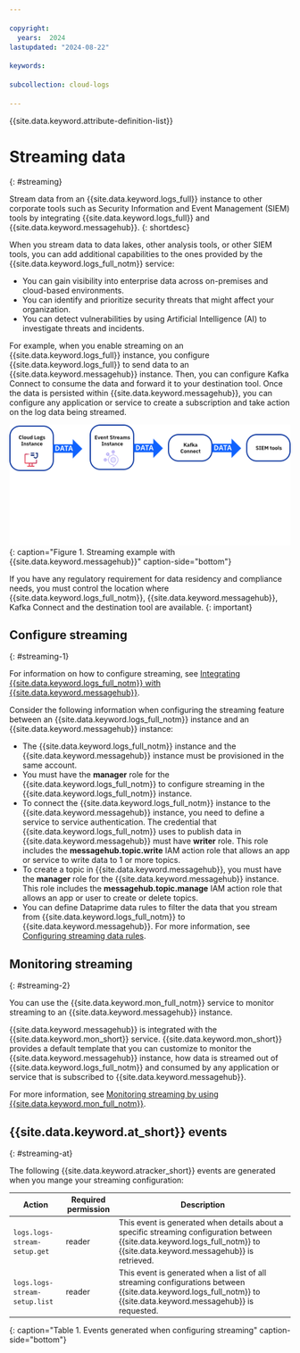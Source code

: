 ```yaml
---

copyright:
  years:  2024
lastupdated: "2024-08-22"

keywords:

subcollection: cloud-logs

---
```


{{site.data.keyword.attribute-definition-list}}

# Streaming data
{: #streaming}

Stream data from an {{site.data.keyword.logs_full}} instance to other corporate tools such as Security Information and Event Management (SIEM) tools by integrating {{site.data.keyword.logs_full}} and {{site.data.keyword.messagehub}}.
{: shortdesc}

When you stream data to data lakes, other analysis tools, or other SIEM tools, you can add additional capabilities to the ones provided by the {{site.data.keyword.logs_full_notm}} service:
- You can gain visibility into enterprise data across on-premises and cloud-based environments.
- You can identify and prioritize security threats that might affect your organization.
- You can detect vulnerabilities by using Artificial Intelligence (AI) to investigate threats and incidents.

For example, when you enable streaming on an {{site.data.keyword.logs_full}} instance, you configure {{site.data.keyword.logs_full}} to send data to an {{site.data.keyword.messagehub}} instance. Then, you can configure Kafka Connect to consume the data and forward it to your destination tool. Once the data is persisted within {{site.data.keyword.messagehub}}, you can configure any application or service to create a subscription and take action on the log data being streamed.

![Streaming example with {{site.data.keyword.messagehub}}](images/logs_streams.svg "Streaming examples with {{site.data.keyword.messagehub}}"){: caption="Figure 1. Streaming example with {{site.data.keyword.messagehub}}" caption-side="bottom"}


If you have any regulatory requirement for data residency and compliance needs, you must control the location where {{site.data.keyword.logs_full_notm}}, {{site.data.keyword.messagehub}}, Kafka Connect and the destination tool are available.
{: important}


## Configure streaming
{: #streaming-1}

For information on how to configure streaming, see [Integrating {{site.data.keyword.logs_full_notm}} with {{site.data.keyword.messagehub}}](/docs/cloud-logs?topic=cloud-logs-event-streams-cloud-logs).

Consider the following information when configuring the streaming feature between an {{site.data.keyword.logs_full_notm}} instance and an {{site.data.keyword.messagehub}} instance:
- The {{site.data.keyword.logs_full_notm}} instance and the {{site.data.keyword.messagehub}} instance must be provisioned in the same account.
- You must have the **manager** role for the {{site.data.keyword.logs_full_notm}} to configure streaming in the {{site.data.keyword.logs_full_notm}} instance.
- To connect the {{site.data.keyword.logs_full_notm}} instance to the {{site.data.keyword.messagehub}} instance, you need to define a service to service authentication. The credential that {{site.data.keyword.logs_full_notm}} uses to publish data in {{site.data.keyword.messagehub}} must have **writer** role. This role includes the **messagehub.topic.write** IAM action role that allows an app or service to write data to 1 or more topics.
- To create a topic in {{site.data.keyword.messagehub}}, you must have the **manager** role for the {{site.data.keyword.messagehub}} instance. This role includes the **messagehub.topic.manage** IAM action role that allows an app or user to create or delete topics.
- You can define Dataprime data rules to filter the data that you stream from {{site.data.keyword.logs_full_notm}} to {{site.data.keyword.messagehub}}. For more information, see [Configuring streaming data rules]().


## Monitoring streaming
{: #streaming-2}

You can use the {{site.data.keyword.mon_full_notm}} service to monitor streaming to an {{site.data.keyword.messagehub}} instance.

{{site.data.keyword.messagehub}} is integrated with the {{site.data.keyword.mon_short}} service. {{site.data.keyword.mon_short}} provides a default template that you can customize to monitor the {{site.data.keyword.messagehub}} instance, how data is streamed out of {{site.data.keyword.logs_full_notm}} and consumed by any application or service that is subscribed to {{site.data.keyword.messagehub}}.

For more information, see [Monitoring streaming by using {{site.data.keyword.mon_full_notm}}](/docs/cloud-logs?topic=cloud-logs-streaming-monitor#streaming-monitor-1).


## {{site.data.keyword.at_short}} events
{: #streaming-at}

The following {{site.data.keyword.atracker_short}} events are generated when you mange your streaming configuration:

| Action | Required permission |  Description |
|--------|-------------|-------------|
| `logs.logs-stream-setup.get` | reader | This event is generated when details about a specific streaming configuration between {{site.data.keyword.logs_full_notm}} to {{site.data.keyword.messagehub}} is retrieved. |
| `logs.logs-stream-setup.list` | reader | This event is generated when a list of all streaming configurations between {{site.data.keyword.logs_full_notm}} to {{site.data.keyword.messagehub}} is requested. |
{: caption="Table 1. Events generated when configuring streaming" caption-side="bottom"}
